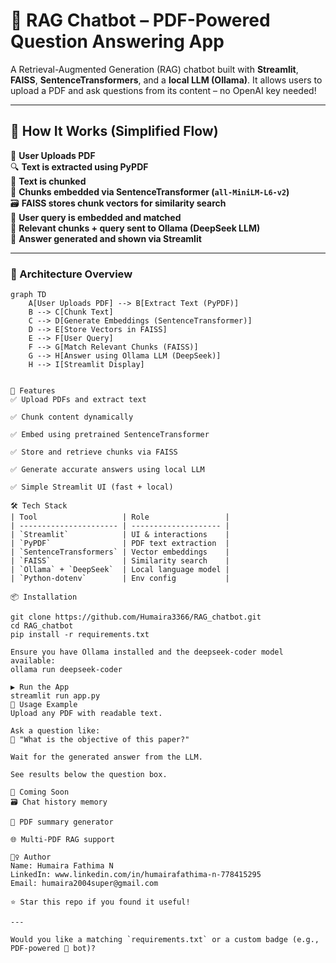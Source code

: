 # 🤖 RAG Chatbot – PDF-Powered Question Answering App

A Retrieval-Augmented Generation (RAG) chatbot built with **Streamlit**, **FAISS**, **SentenceTransformers**, and a **local LLM (Ollama)**. It allows users to upload a PDF and ask questions from its content – no OpenAI key needed!

---

## 🧠 How It Works (Simplified Flow)

📄 **User Uploads PDF**  
🔍 **Text is extracted using PyPDF**  
🧩 **Text is chunked**  
🧠 **Chunks embedded via SentenceTransformer (`all-MiniLM-L6-v2`)**  
🗃️ **FAISS stores chunk vectors for similarity search**  
💬 **User query is embedded and matched**  
🧠 **Relevant chunks + query sent to Ollama (DeepSeek LLM)**  
🧾 **Answer generated and shown via Streamlit**

---
### 🧠 Architecture Overview

```mermaid
graph TD
    A[User Uploads PDF] --> B[Extract Text (PyPDF)]
    B --> C[Chunk Text]
    C --> D[Generate Embeddings (SentenceTransformer)]
    D --> E[Store Vectors in FAISS]
    E --> F[User Query]
    F --> G[Match Relevant Chunks (FAISS)]
    G --> H[Answer using Ollama LLM (DeepSeek)]
    H --> I[Streamlit Display]


🚀 Features
✅ Upload PDFs and extract text

✅ Chunk content dynamically

✅ Embed using pretrained SentenceTransformer

✅ Store and retrieve chunks via FAISS

✅ Generate accurate answers using local LLM

✅ Simple Streamlit UI (fast + local)

🛠️ Tech Stack
| Tool                   | Role                 |
| ---------------------- | -------------------- |
| `Streamlit`            | UI & interactions    |
| `PyPDF`                | PDF text extraction  |
| `SentenceTransformers` | Vector embeddings    |
| `FAISS`                | Similarity search    |
| `Ollama` + `DeepSeek`  | Local language model |
| `Python-dotenv`        | Env config           |

📦 Installation

git clone https://github.com/Humaira3366/RAG_chatbot.git
cd RAG_chatbot
pip install -r requirements.txt

Ensure you have Ollama installed and the deepseek-coder model available:
ollama run deepseek-coder

▶️ Run the App
streamlit run app.py
📝 Usage Example
Upload any PDF with readable text.

Ask a question like:
💬 "What is the objective of this paper?"

Wait for the generated answer from the LLM.

See results below the question box.

📌 Coming Soon
🗃️ Chat history memory

🧾 PDF summary generator

🌐 Multi-PDF RAG support

🙋‍♀️ Author
Name: Humaira Fathima N
LinkedIn: www.linkedin.com/in/humairafathima-n-778415295
Email: humaira2004super@gmail.com

⭐ Star this repo if you found it useful!

---

Would you like a matching `requirements.txt` or a custom badge (e.g., PDF-powered 🧠 bot)?

